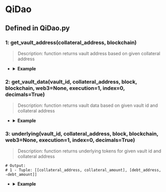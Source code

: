 # QiDao

## Defined in QiDao.py

### 1: get_vault_address(collateral_address, blockchain)

> Description: function returns vault address based on given collateral address

- <details><summary><b>Example</b></summary>

  ```
  
  from defyes import *

  from defyes.functions import *

  from defyes import QiDao

  f1 = QiDao.get_vault_address('0x9C58BAcC331c9aa871AFD802DB6379a98e80CEdb', Chain.XDAI)

  print(f1)

  ```

  ```
  output: 0x014A177E9642d1b4E970418f894985dC1b85657f
  
  ```
  </details>

### 2: get_vault_data(vault_id, collateral_address, block, blockchain, web3=None, execution=1, index=0, decimals=True)

> Description: function returns vault data based on given vault id and collateral address


- <details><summary><b>Example</b></summary>

  ```
  from defyes import *

  from defyes.functions import *

  from defyes import QiDao

  f2 = QiDao.get_vault_data(1, '0x9C58BAcC331c9aa871AFD802DB6379a98e80CEdb', 'latest', Chain.XDAI)

  print(f2)


  ```

  ```
  output: 
  {'collateral_address': '0x9C58BAcC331c9aa871AFD802DB6379a98e80CEdb', 'collateral_amount': 0.0, 'collateral_token_usd_value': 96.15, 'debt_address': '0x3F56e0c36d275367b8C502090EDF38289b3dEa0d', 'debt_amount': 0.0, 'debt_token_usd_value': 0.9920834072195736, 'debt_usd_value': 0, 'collateral_ratio': None, 'available_debt_amount': 203205.79297252028, 'liquidation_ratio': 130, 'liquidation_price': None}
  
  ```
  </details>

### 3: underlying(vault_id, collateral_address, block, blockchain, web3=None, execution=1, index=0, decimals=True)

> Description: function returns underlying tokens for given vault id and collateral address

  ```
  # Output:
  # 1 - Tuple: [[collateral_address, collateral_amount], [debt_address, -debt_amount]]
  ```

- <details><summary><b>Example</b></summary>

  ```
  from defyes import *

  from defyes.functions import *

  from defyes import QiDao

  f3 = QiDao.underlying(1, '0x9C58BAcC331c9aa871AFD802DB6379a98e80CEdb', 'latest', Chain.XDAI)

  print(f3)

  ```

  ```
  output: 
  [['0x9C58BAcC331c9aa871AFD802DB6379a98e80CEdb', 0.0], ['0x3F56e0c36d275367b8C502090EDF38289b3dEa0d', 0.0]]
  
  ```
  </details>

